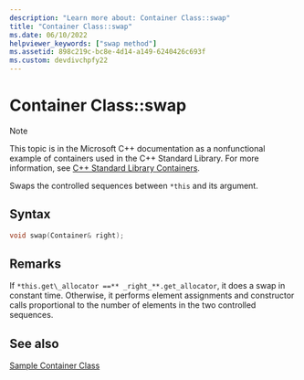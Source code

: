 ```yaml
---
description: "Learn more about: Container Class::swap"
title: "Container Class::swap"
ms.date: 06/10/2022
helpviewer_keywords: ["swap method"]
ms.assetid: 898c219c-bc8e-4d14-a149-6240426c693f
ms.custom: devdivchpfy22
---
```


# Container Class::swap

> [!NOTE]
> This topic is in the Microsoft C++ documentation as a nonfunctional example of containers used in the C++ Standard Library. For more information, see [C++ Standard Library Containers](../standard-library/stl-containers.md).

Swaps the controlled sequences between `*this` and its argument.

## Syntax

```cpp
void swap(Container& right);
```

## Remarks

If `*this.get\_allocator ==** _right_**.get_allocator`, it does a swap in constant time. Otherwise, it performs element assignments and constructor calls proportional to the number of elements in the two controlled sequences.

## See also

[Sample Container Class](../standard-library/sample-container-class.md)

